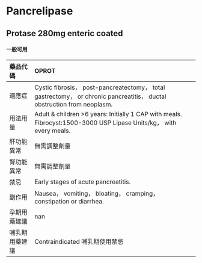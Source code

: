 # Pancrelipase

## Protase 280mg enteric coated

#### 一般可用

| 藥品代碼       | OPROT                                                                                                                   |
|:---------------|:------------------------------------------------------------------------------------------------------------------------|
| 適應症         | Cystic fibrosis， post-pancreatectomy， total gastrectomy， or chronic pancreatitis， ductal obstruction from neoplasm. |
| 用法用量       | Adult & children >6 years: Initially 1 CAP with meals. Fibrocyst:1500-3000 USP Lipase Units/kg， with every meals.      |
| 肝功能異常     | 無需調整劑量                                                                                                            |
| 腎功能異常     | 無需調整劑量                                                                                                            |
| 禁忌           | Early stages of acute pancreatitis.                                                                                     |
| 副作用         | Nausea， vomiting， bloating， cramping， constipation or diarrhea.                                                     |
| 孕期用藥建議   | nan                                                                                                                     |
| 哺乳期用藥建議 | Contraindicated 哺乳期使用禁忌                                                                                          |

